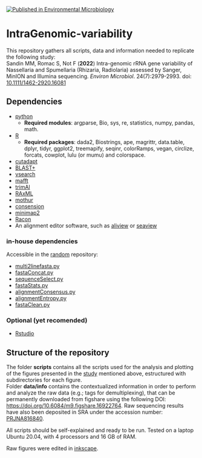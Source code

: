 [![Published in Environmental Microbiology](https://img.shields.io/badge/published%20in-Environmental%20Microbiology-blue.svg)](https://doi.org/10.1111/1462-2920.16081)

# IntraGenomic-variability
  
This repository gathers all scripts, data and information needed to replicate the following study:  
Sandin MM, Romac S, Not F (**2022**) Intra-genomic rRNA gene variability of Nassellaria and Spumellaria (Rhizaria, Radiolaria) assessed by Sanger, MinION and Illumina sequencing. *Environ Microbiol*. 24(7):2979-2993. doi: [10.1111/1462-2920.16081](https://sfamjournals.onlinelibrary.wiley.com/doi/10.1111/1462-2920.16081)  
  
## Dependencies
- [python](https://www.python.org/)  
    -   **Required modules**: argparse, Bio, sys, re, statistics, numpy, pandas, math.  
- [R](https://www.r-project.org/)  
    -   **Required packages**: dada2, Biostrings, ape, magrittr, data.table, dplyr, tidyr, ggplot2, treemapify, seqinr, colorRamps, vegan, circlize, forcats, cowplot, lulu (or mumu) and colorspace.  
- [cutadapt](https://cutadapt.readthedocs.io/en/stable/)  
- [BLAST+](https://blast.ncbi.nlm.nih.gov/Blast.cgi?CMD=Web&PAGE_TYPE=BlastDocs&DOC_TYPE=Download)  
- [vsearch](https://github.com/torognes/vsearch)  
- [mafft](https://mafft.cbrc.jp/alignment/software/)  
- [trimAl](http://trimal.cgenomics.org/)  
- [RAxML](https://cme.h-its.org/exelixis/web/software/raxml/)  
- [mothur](https://mothur.org/)  
- [consension](https://microbiology.se/software/consension/)  
- [minimap2](https://github.com/lh3/minimap2)  
- [Racon](https://github.com/isovic/racon)  
- An alignment editor software, such as [aliview](https://ormbunkar.se/aliview/) or [seaview](http://doua.prabi.fr/software/seaview)  
### in-house dependencies
Accessible in the [random](https://github.com/MiguelMSandin/random) repository:  
- [multi2linefasta.py](https://github.com/MiguelMSandin/random/blob/main/fasta/multi2linefasta.py)  
- [fastaConcat.py](https://github.com/MiguelMSandin/random/blob/main/fasta/fastaConcat.py)  
- [sequenceSelect.py](https://github.com/MiguelMSandin/random/blob/main/fasta/sequenceSelect.py)  
- [fastaStats.py](https://github.com/MiguelMSandin/random/blob/main/fasta/fastaStats.py)  
- [alignmentConsensus.py](https://github.com/MiguelMSandin/random/blob/main/fasta/alignmentConsensus.py)  
- [alignmentEntropy.py](https://github.com/MiguelMSandin/random/blob/main/fasta/alignmentEntropy.py)  
- [fastaClean.py](https://github.com/MiguelMSandin/random/blob/main/fasta/fastaClean.py)  
### Optional (yet recomended)  
- [Rstudio](https://rstudio.com/products/rstudio/download/) 
  
## Structure of the repository
The folder **scripts** contains all the scripts used for the analysis and plotting of the figures presented in the [study](https://sfamjournals.onlinelibrary.wiley.com/doi/10.1111/1462-2920.16081) mentioned above, estructured with subdirectories for each figure.  
Folder **data/info** contains the contextualized information in order to perform and analyze the raw data (e.g.; tags for demultiplexing), that can be permanently downloaded from figshare using the following DOI: https://doi.org/10.6084/m9.figshare.16922764. Raw sequencing results have also been deposited in SRA under the accession number: [PRJNA816840](https://www.ncbi.nlm.nih.gov/sra/PRJNA816840).  
  
All scripts should be self-explained and ready to be run. Tested on a laptop Ubuntu 20.04, with 4 processors and 16 GB of RAM.  

Raw figures were edited in [inkscape](https://inkscape.org/).  
  
